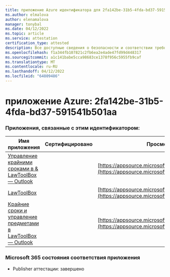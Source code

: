 ```yaml
---
title: приложение Azure идентификатора для 2fa142be-31b5-4fda-bd37-591541b501aa
ms.author: elmalova
author: elenamalova
manager: tonybal
ms.date: 04/12/2022
ms.topic: article
ms.service: attestation
certification_type: attested
description: Все доступные сведения о безопасности и соответствии требованиям для 2fa142be-31b5-4fda-bd37-591541b501aa.
ms.openlocfilehash: f1a344fb107821c2fb6ea2e4ade47fd99d448317
ms.sourcegitcommit: a1c141babe5cca98683ce1378f956c5955fb9caf
ms.translationtype: MT
ms.contentlocale: ru-RU
ms.lasthandoff: 04/12/2022
ms.locfileid: "64809486"
---
```

# <a name="azure-app-id-2fa142be-31b5-4fda-bd37-591541b501aa"></a>приложение Azure: 2fa142be-31b5-4fda-bd37-591541b501aa


### <a name="apps-associated-with-this-id"></a>Приложения, связанные с этим идентификатором:
| **Имя приложения** | **Сертифицировано** | **Просмотр в AppSource** |
|--------------|---------------|-----------------------|
| [Управление крайними сроками в &amp; LawToolBox — Outlook](../forward/WA104120953.md) |  | [https://appsource.microsoft.com/product/office/WA104120953](https://appsource.microsoft.com/product/office/WA104120953) |
| [LawToolBox](../forward/WA104381656.md) |  | [https://appsource.microsoft.com/product/office/WA104381656](https://appsource.microsoft.com/product/office/WA104381656) |
| [Крайние сроки и управление предметами в LawToolBox — Outlook](../forward/WA200003103.md) |  | [https://appsource.microsoft.com/product/office/WA200003103](https://appsource.microsoft.com/product/office/WA200003103) |

### <a name="microsoft-365-app-compliance-status"></a>Microsoft 365 состояния соответствия приложения
- Publisher аттестации: завершено
